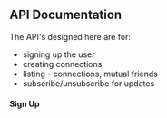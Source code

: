 ## API Documentation

The API's designed here are for:

  - signing up the user
  - creating connections
  - listing - connections, mutual friends
  - subscribe/unsubscribe for updates

#### Sign Up